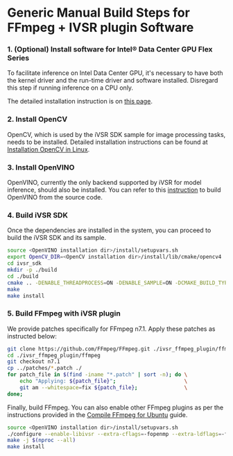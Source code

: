 # Generic Manual Build Steps for FFmpeg + IVSR plugin Software

### 1. (Optional) Install software for Intel® Data Center GPU Flex Series
To facilitate inference on Intel Data Center GPU, it's necessary to have both the kernel driver and the run-time driver and software installed. Disregard this step if running inference on a CPU only.<br>

The detailed installation instruction is on [this page](https://dgpu-docs.intel.com/driver/installation.html#).


### 2. Install OpenCV
OpenCV, which is used by the iVSR SDK sample for image processing tasks, needs to be installed. Detailed installation instructions can be found at [Installation OpenCV in Linux](https://docs.opencv.org/4.x/d7/d9f/tutorial_linux_install.html).

### 3. Install OpenVINO
OpenVINO, currently the only backend supported by iVSR for model inference, should also be installed. You can refer to this [instruction](https://github.com/openvinotoolkit/openvino/blob/master/docs/dev/build_linux.md) to build OpenVINO from the source code.

### 4. Build iVSR SDK
Once the dependencies are installed in the system, you can proceed to build the iVSR SDK and its sample.
```bash
source <OpenVINO installation dir>/install/setupvars.sh
export OpenCV_DIR=<OpenCV installation dir>/install/lib/cmake/opencv4
cd ivsr_sdk
mkdir -p ./build
cd ./build
cmake .. -DENABLE_THREADPROCESS=ON -DENABLE_SAMPLE=ON -DCMAKE_BUILD_TYPE=Release
make
make install
```
### 5. Build FFmpeg with iVSR plugin
We provide patches specifically for FFmpeg n7.1. Apply these patches as instructed below:
```bash
git clone https://github.com/FFmpeg/FFmpeg.git ./ivsr_ffmpeg_plugin/ffmpeg
cd ./ivsr_ffmpeg_plugin/ffmpeg
git checkout n7.1
cp ../patches/*.patch ./
for patch_file in $(find -iname "*.patch" | sort -n); do \
    echo "Applying: ${patch_file}";                      \
    git am --whitespace=fix ${patch_file};               \
done;
```
Finally, build FFmpeg. You can also enable other FFmpeg plugins as per the instructions provided in the [Compile FFmpeg for Ubuntu](https://trac.ffmpeg.org/wiki/CompilationGuide/Ubuntu) guide.
```bash
source <OpenVINO installation dir>/install/setupvars.sh
./configure --enable-libivsr --extra-cflags=-fopenmp --extra-ldflags=-fopenmp
make -j $(nproc --all)
make install
```
